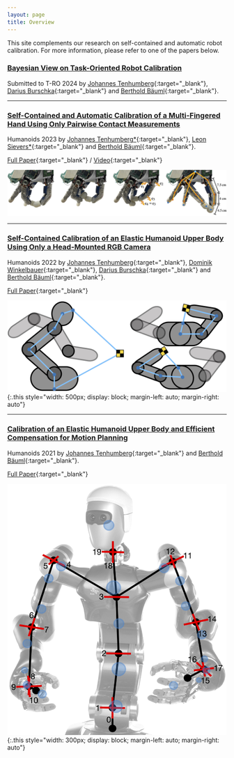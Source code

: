 ```yaml
---
layout: page
title: Overview
---
```

This site complements our research on self-contained and automatic robot calibration. 
For more information, please refer to one of the papers below.

### [Bayesian View on Task-Oriented Robot Calibration](_pages/tro24.md)
Submitted to T-RO 2024 by
[Johannes Tenhumberg](https://scholar.google.com/citations?user=2RZuYZMAAAAJ){:target="_blank"}, 
[Darius Burschka](https://scholar.google.com/citations?user=y-MzVoUAAAAJ){:target="_blank"} and
[Berthold Bäuml](https://scholar.google.com/citations?hl=en&user=fjvpDsEAAAAJ){:target="_blank"}.

---

### [Self-Contained and Automatic Calibration of a Multi-Fingered Hand Using Only Pairwise Contact Measurements](_pages/humanoids23.md)
Humanoids 2023 by
[Johannes Tenhumberg\*](https://scholar.google.com/citations?user=2RZuYZMAAAAJ){:target="_blank"}, 
[Leon Sievers\*](https://www.linkedin.com/in/leon-sievers/){:target="_blank"} and 
[Berthold Bäuml](https://scholar.google.com/citations?hl=en&user=fjvpDsEAAAAJ){:target="_blank"}.

[Full Paper](https://arxiv.org/abs/2311.03957){:target="_blank"} / 
[Video](https://www.youtube.com/watch?v=dkG9xz1fhOU){:target="_blank"}

![humanoids2023](assets/imgs/humanoids2023_hand.jpg)

---

### [Self-Contained Calibration of an Elastic Humanoid Upper Body Using Only a Head-Mounted RGB Camera](_pages/humanoids22.md)
Humanoids 2022 by
[Johannes Tenhumberg](https://scholar.google.com/citations?user=2RZuYZMAAAAJ){:target="_blank"},
[Dominik Winkelbauer](https://scholar.google.com/citations?user=kduGd8wAAAAJ){:target="_blank"},
[Darius Burschka](https://scholar.google.com/citations?user=y-MzVoUAAAAJ){:target="_blank"} and 
[Berthold Bäuml](https://scholar.google.com/citations?hl=en&user=fjvpDsEAAAAJ){:target="_blank"}.

[Full Paper](https://arxiv.org/abs/2311.08338){:target="_blank"}

![humanoids2022](assets/imgs/humanoids2022.jpg){:.this 
style="width: 500px; 
display: block;
margin-left: auto;
margin-right: auto"}


---
### [Calibration of an Elastic Humanoid Upper Body and Efficient Compensation for Motion Planning](_pages/humanoids21.md)
Humanoids 2021 by
[Johannes Tenhumberg](https://scholar.google.com/citations?user=2RZuYZMAAAAJ){:target="_blank"} and 
[Berthold Bäuml](https://scholar.google.com/citations?hl=en&user=fjvpDsEAAAAJ){:target="_blank"}.

[Full Paper](https://arxiv.org/abs/2311.08333){:target="_blank"}

![humanoids2021](assets/imgs/humanoids2021.jpg){:.this 
style="width: 300px; 
display: block;
margin-left: auto;
margin-right: auto"}
